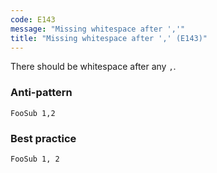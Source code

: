 ```yaml
---
code: E143
message: "Missing whitespace after ','"
title: "Missing whitespace after ',' (E143)"
---
```


There should be whitespace after any `,`.

### Anti-pattern

```vba
FooSub 1,2
```

### Best practice

```vba
FooSub 1, 2
```
